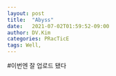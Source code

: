 ```yaml
---
layout: post
title:  "Abyss"
date:   2021-07-02T01:59:52-09:00
author: DV.Kim
categories: PRacTicE
tags: Well,
---
```


#이번엔 잘 업로드 됐다
